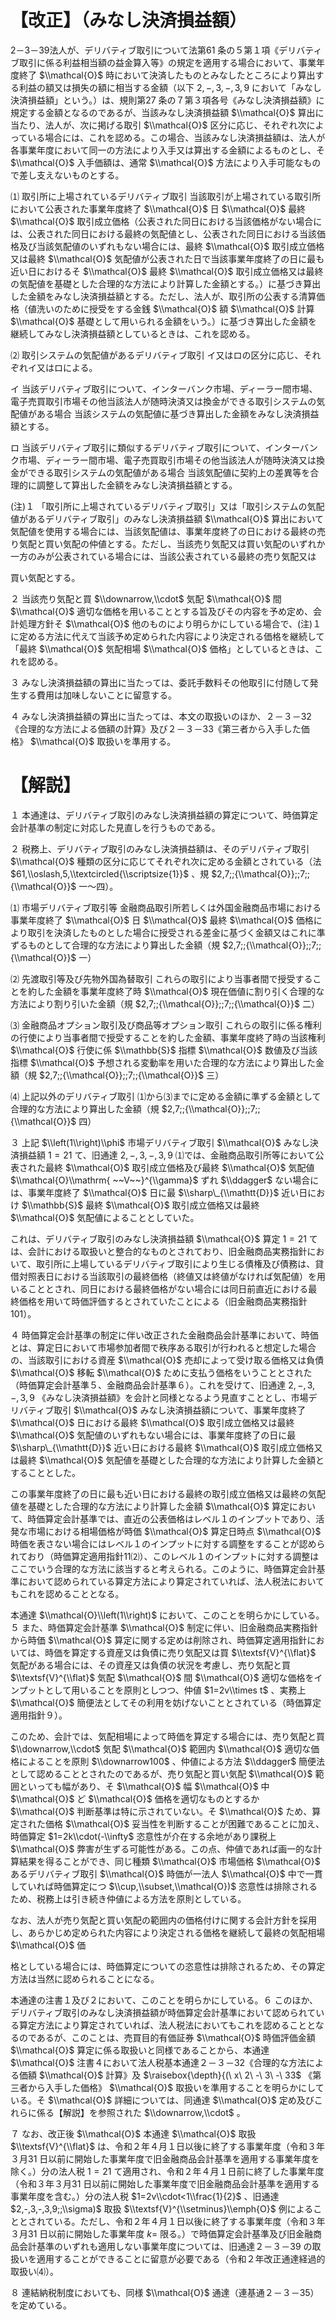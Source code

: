 # 【改正】（みなし決済損益額）

2－3－39法人が、デリバティブ取引について法第61 条の５第１項《デリバティブ取引に係る利益相当額の益金算入等》の規定を適用する場合において、事業年度終了 $\\mathcal{O}$ 時において決済したものとみなしたところにより算出する利益の額又は損失の額に相当する金額（以下 $2,-,3,-,3,9$ において「みなし決済損益額」という。）は、規則第27 条の７第３項各号《みなし決済損益額》に規定する金額となるのであるが、当該みなし決済損益額 $\\mathcal{O}$ 算出に当たり、法人が、次に掲げる取引 $\\mathcal{O}$ 区分に応じ、それぞれ次によっている場合には、これを認める。この場合、当該みなし決済損益額は、法人が各事業年度において同一の方法により入手又は算出する金額によるものとし、そ $\\mathcal{O}$ 入手価額は、通常 $\\mathcal{O}$ 方法により入手可能なもので差し支えないものとする。

⑴ 取引所に上場されているデリバティブ取引 当該取引が上場されている取引所において公表された事業年度終了 $\\mathcal{O}$ 日 $\\mathcal{O}$ 最終 $\\mathcal{O}$ 取引成立価格（公表された同日における当該価格がない場合には、公表された同日における最終の気配値とし、公表された同日における当該価格及び当該気配値のいずれもない場合には、最終 $\\mathcal{O}$ 取引成立価格又は最終 $\\mathcal{O}$ 気配値が公表された日で当該事業年度終了の日に最も近い日におけるそ $\\mathcal{O}$ 最終 $\\mathcal{O}$ 取引成立価格又は最終の気配値を基礎とした合理的な方法により計算した金額とする。）に基づき算出した金額をみなし決済損益額とする。ただし、法人が、取引所の公表する清算価格（値洗いのために授受をする金銭 $\\mathcal{O}$ 額 $\\mathcal{O}$ 計算 $\\mathcal{O}$ 基礎として用いられる金額をいう。）に基づき算出した金額を継続してみなし決済損益額としているときは、これを認める。

⑵ 取引システムの気配値があるデリバティブ取引 イ又はロの区分に応じ、それぞれイ又はロによる。

イ 当該デリバティブ取引について、インターバンク市場、ディーラー間市場、電子売買取引市場その他当該法人が随時決済又は換金ができる取引システムの気配値がある場合 当該システムの気配値に基づき算出した金額をみなし決済損益額とする。

ロ 当該デリバティブ取引に類似するデリバティブ取引について、インターバンク市場、ディーラー間市場、電子売買取引市場その他当該法人が随時決済又は換金ができる取引システムの気配値がある場合 当該気配値に契約上の差異等を合理的に調整して算出した金額をみなし決済損益額とする。

(注)１ 「取引所に上場されているデリバティブ取引」又は「取引システムの気配値があるデリバティブ取引」のみなし決済損益額 $\\mathcal{O}$ 算出において気配値を使用する場合には、当該気配値は、事業年度終了の日における最終の売り気配と買い気配の仲値とする。ただし、当該売り気配又は買い気配のいずれか一方のみが公表されている場合には、当該公表されている最終の売り気配又は

買い気配とする。

２ 当該売り気配と買 $\\downarrow,\\cdot$ 気配 $\\mathcal{O}$ 間 $\\mathcal{O}$ 適切な価格を用いることとする旨及びその内容を予め定め、会計処理方針そ $\\mathcal{O}$ 他のものにより明らかにしている場合で、(注)１に定める方法に代えて当該予め定められた内容により決定される価格を継続して「最終 $\\mathcal{O}$ 気配相場 $\\mathcal{O}$ 価格」としているときは、これを認める。

３ みなし決済損益額の算出に当たっては、委託手数料その他取引に付随して発生する費用は加味しないことに留意する。

４ みなし決済損益額の算出に当たっては、本文の取扱いのほか、２－３－32《合理的な方法による価額の計算》及び２－３－33《第三者から入手した価格》 $\\mathcal{O}$ 取扱いを準用する。

# 【解説】

１ 本通達は、デリバティブ取引のみなし決済損益額の算定について、時価算定会計基準の制定に対応した見直しを行うものである。

２ 税務上、デリバティブ取引のみなし決済損益額は、そのデリバティブ取引 $\\mathcal{O}$ 種類の区分に応じてそれぞれ次に定める金額とされている（法 $61,\\oslash,5,\\textcircled{\\scriptsize{1}}$ 、規 $2,7;;{\\mathcal{O}};;7;;{\\mathcal{O}}$ 一～四）。

⑴ 市場デリバティブ取引等 金融商品取引所若しくは外国金融商品市場における事業年度終了 $\\mathcal{O}$ 日 $\\mathcal{O}$ 最終 $\\mathcal{O}$ 価格により取引を決済したものとした場合に授受される差金に基づく金額又はこれに準ずるものとして合理的な方法により算出した金額（規 $2,7;;{\\mathcal{O}};;7;;{\\mathcal{O}}$ 一）

⑵ 先渡取引等及び先物外国為替取引 これらの取引により当事者間で授受することを約した金額を事業年度終了時 $\\mathcal{O}$ 現在価値に割り引く合理的な方法により割り引いた金額（規 $2,7;;{\\mathcal{O}};;7;;{\\mathcal{O}}$ 二）

⑶ 金融商品オプション取引及び商品等オプション取引 これらの取引に係る権利の行使により当事者間で授受することを約した金額、事業年度終了時の当該権利 $\\mathcal{O}$ 行使に係 $\\mathbb{S}$ 指標 $\\mathcal{O}$ 数値及び当該指標 $\\mathcal{O}$ 予想される変動率を用いた合理的な方法により算出した金額（規 $2,7;;{\\mathcal{O}};;7;;{\\mathcal{O}}$ 三）

⑷ 上記以外のデリバティブ取引 ⑴から⑶までに定める金額に準ずる金額として合理的な方法により算出した金額（規 $2,7;;{\\mathcal{O}};;7;;{\\mathcal{O}}$ 四）

３ 上記 $\\left(1\\right)\\phi$ 市場デリバティブ取引 $\\mathcal{O}$ みなし決済損益額 $1=21$ て、旧通達 $2,-,3,-,3,9$ ⑴では、金融商品取引所等において公表された最終 $\\mathcal{O}$ 取引成立価格及び最終 $\\mathcal{O}$ 気配値 $\\mathcal{O}\\mathrm{ ~~V~~}^{\\gamma}$ ずれ $\\ddagger$ ない場合には、事業年度終了 $\\mathcal{O}$ 日に最 $\\sharp\_{\\mathtt{D}}$ 近い日におけ $\\mathbb{S}$ 最終 $\\mathcal{O}$ 取引成立価格又は最終 $\\mathcal{O}$ 気配値によることとしていた。

これは、デリバティブ取引のみなし決済損益額 $\\mathcal{O}$ 算定 $1=21$ ては、会計における取扱いと整合的なものとされており、旧金融商品実務指針において、取引所に上場しているデリバティブ取引により生じる債権及び債務は、貸借対照表日における当該取引の最終価格（終値又は終値がなければ気配値）を用いることとされ、同日における最終価格がない場合には同日前直近における最終価格を用いて時価評価するとされていたことによる（旧金融商品実務指針101）。

４ 時価算定会計基準の制定に伴い改正された金融商品会計基準において、時価とは、算定日において市場参加者間で秩序ある取引が行われると想定した場合の、当該取引における資産 $\\mathcal{O}$ 売却によって受け取る価格又は負債 $\\mathcal{O}$ 移転 $\\mathcal{O}$ ために支払う価格をいうこととされた（時価算定会計基準５、金融商品会計基準６）。これを受けて、旧通達 $2,-,3,-,3,9$ 《みなし決済損益額》を会計と同様となるよう見直すこととし、市場デリバティブ取引 $\\mathcal{O}$ みなし決済損益額について、事業年度終了 $\\mathcal{O}$ 日における最終 $\\mathcal{O}$ 取引成立価格又は最終 $\\mathcal{O}$ 気配値のいずれもない場合には、事業年度終了の日に最 $\\sharp\_{\\mathtt{D}}$ 近い日における最終 $\\mathcal{O}$ 取引成立価格又は最終 $\\mathcal{O}$ 気配値を基礎とした合理的な方法により計算した金額とすることとした。

この事業年度終了の日に最も近い日における最終の取引成立価格又は最終の気配値を基礎とした合理的な方法により計算した金額 $\\mathcal{O}$ 算定において、時価算定会計基準では、直近の公表価格はレベル１のインプットであり、活発な市場における相場価格が時価 $\\mathcal{O}$ 算定日時点 $\\mathcal{O}$ 時価を表さない場合にはレベル１のインプットに対する調整をすることが認められており（時価算定適用指針11⑵）、このレベル１のインプットに対する調整はここでいう合理的な方法に該当すると考えられる。このように、時価算定会計基準において認められている算定方法により算定されていれば、法人税法においてもこれを認めることとなる。

本通達 $\\mathcal{O}\\left(1\\right)$ において、このことを明らかにしている。５ また、時価算定会計基準 $\\mathcal{O}$ 制定に伴い、旧金融商品実務指針から時価 $\\mathcal{O}$ 算定に関する定めは削除され、時価算定適用指針においては、時価を算定する資産又は負債に売り気配又は買 $\\textsf{V}^{\\flat}$ 気配がある場合には、その資産又は負債の状況を考慮し、売り気配と買 $\\textsf{V}^{\\flat}$ 気配 $\\mathcal{O}$ 間 $\\mathcal{O}$ 適切な価格をインプットとして用いることを原則としつつ、仲値 $1=2v\\times t$ 、実務上 $\\mathcal{O}$ 簡便法としてその利用を妨げないこととされている（時価算定適用指針９）。

このため、会計では、気配相場によって時価を算定する場合には、売り気配と買 $\\downarrow,\\cdot$ 気配 $\\mathcal{O}$ 範囲内 $\\mathcal{O}$ 適切な価格によることを原則 $\\downarrow100$ 、仲値による方法 $\\ddagger$ 簡便法として認めることとされたのであるが、売り気配と買い気配 $\\mathcal{O}$ 範囲といっても幅があり、そ $\\mathcal{O}$ 幅 $\\mathcal{O}$ 中 $\\mathcal{O}$ ど $\\mathcal{O}$ 価格を適切なものとするか $\\mathcal{O}$ 判断基準は特に示されていない。そ $\\mathcal{O}$ ため、算定された価格 $\\mathcal{O}$ 妥当性を判断することが困難であることに加え、時価算定 $1=2k\\cdot(-\\infty$ 恣意性が介在する余地があり課税上 $\\mathcal{O}$ 弊害が生ずる可能性がある。この点、仲値であれば画一的な計算結果を得ることができ、同じ種類 $\\mathcal{O}$ 市場価格 $\\mathcal{O}$ あるデリバティブ取引 $\\mathcal{O}$ 時価が一法人 $\\mathcal{O}$ 中で一貫していれば時価算定につ $\\cup,\\subset,\\mathcal{O})$ 恣意性は排除されるため、税務上は引き続き仲値による方法を原則としている。

なお、法人が売り気配と買い気配の範囲内の価格付けに関する会計方針を採用し、あらかじめ定められた内容により決定される価格を継続して最終の気配相場 $\\mathcal{O}$ 価

格としている場合には、時価算定についての恣意性は排除されるため、その算定方法は当然に認められることになる。

本通達の注書１及び２において、このことを明らかにしている。６ このほか、デリバティブ取引のみなし決済損益額が時価算定会計基準において認められている算定方法により算定されていれば、法人税法においてもこれを認めることとなるのであるが、このことは、売買目的有価証券 $\\mathcal{O}$ 時価評価金額 $\\mathcal{O}$ 算定に係る取扱いと同様であることから、本通達 $\\mathcal{O}$ 注書４において法人税基本通達２－３－32《合理的な方法による価額 $\\mathcal{O}$ 計算》及 $\\raisebox{\\depth}{(\ x\ 2\ -\ 3\ -\ 33$ 《第三者から入手した価格》 $\\mathcal{O}$ 取扱いを準用することを明らかにしている。そ $\\mathcal{O}$ 詳細については、同通達 $\\mathcal{O}$ 定め及びこれらに係る【解説】を参照された $\\downarrow,\\cdot$ 。

７ なお、改正後 $\\mathcal{O}$ 本通達 $\\mathcal{O}$ 取扱 $\\textsf{V}^{\\flat}$ は、令和２年４月１日以後に終了する事業年度（令和３年３月31 日以前に開始した事業年度で旧金融商品会計基準を適用する事業年度を除く。）分の法人税 $1=21$ て適用され、令和２年４月１日前に終了した事業年度（令和３年３月31 日以前に開始した事業年度で旧金融商品会計基準を適用する事業年度を含む。）分の法人税 $1=2v\\cdot<1\\frac{1}{2}$ 、旧通達 $2,-,3,-,3,9;;\\sigma)$ 取扱 $\\textsf{V}^{\\setminus}\\emph{O}$ 例によることとされている。ただし、令和２年４月１日以後に終了する事業年度（令和３年３月31 日以前に開始した事業年度 $k=$ 限る。）で時価算定会計基準及び旧金融商品会計基準のいずれも適用しない事業年度については、旧通達２－３－39 の取扱いを適用することができることに留意が必要である（令和２年改正通達経過的取扱い⑷）。

８ 連結納税制度においても、同様 $\\mathcal{O}$ 通達（連基通２－３－35）を定めている。